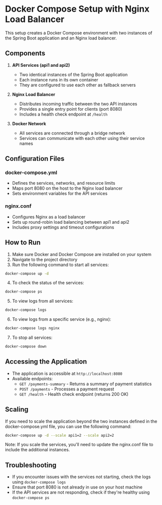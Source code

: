 # Docker Compose Setup with Nginx Load Balancer

This setup creates a Docker Compose environment with two instances of the Spring Boot application and an Nginx load balancer.

## Components

1. **API Services (api1 and api2)**
   - Two identical instances of the Spring Boot application
   - Each instance runs in its own container
   - They are configured to use each other as fallback servers

2. **Nginx Load Balancer**
   - Distributes incoming traffic between the two API instances
   - Provides a single entry point for clients (port 8080)
   - Includes a health check endpoint at `/health`

3. **Docker Network**
   - All services are connected through a bridge network
   - Services can communicate with each other using their service names

## Configuration Files

### docker-compose.yml
- Defines the services, networks, and resource limits
- Maps port 8080 on the host to the Nginx load balancer
- Sets environment variables for the API services

### nginx.conf
- Configures Nginx as a load balancer
- Sets up round-robin load balancing between api1 and api2
- Includes proxy settings and timeout configurations

## How to Run

1. Make sure Docker and Docker Compose are installed on your system
2. Navigate to the project directory
3. Run the following command to start all services:

```bash
docker-compose up -d
```

4. To check the status of the services:

```bash
docker-compose ps
```

5. To view logs from all services:

```bash
docker-compose logs
```

6. To view logs from a specific service (e.g., nginx):

```bash
docker-compose logs nginx
```

7. To stop all services:

```bash
docker-compose down
```

## Accessing the Application

- The application is accessible at `http://localhost:8080`
- Available endpoints:
  - `GET /payments-summary` - Returns a summary of payment statistics
  - `POST /payments` - Processes a payment request
  - `GET /health` - Health check endpoint (returns 200 OK)

## Scaling

If you need to scale the application beyond the two instances defined in the docker-compose.yml file, you can use the following command:

```bash
docker-compose up -d --scale api1=2 --scale api2=2
```

Note: If you scale the services, you'll need to update the nginx.conf file to include the additional instances.

## Troubleshooting

- If you encounter issues with the services not starting, check the logs using `docker-compose logs`
- Ensure that port 8080 is not already in use on your host machine
- If the API services are not responding, check if they're healthy using `docker-compose ps`